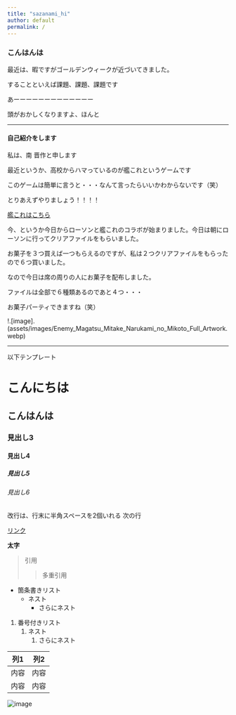 ```yaml
---
title: "sazanami_hi"
author: default
permalink: /
---
```

### こんはんは
最近は、暇ですがゴールデンウィークが近づいてきました。

することといえば課題、課題、課題です

あーーーーーーーーーーーーー

頭がおかしくなりますよ、ほんと

---
#### 自己紹介をします

私は、南 晋作と申します

最近というか、高校からハマっているのが艦これというゲームです

このゲームは簡単に言うと・・・なんて言ったらいいかわからないです（笑）

とりあえずやりましょう！！！！


[艦これはこちら](http://www.dmm.com/netgame/social/-/gadgets/=/app_id=854854)

今、というか今日からローソンと艦これのコラボが始まりました。今日は朝にローソンに行ってクリアファイルをもらいました。

お菓子を３つ買えば一つもらえるのですが、私は２つクリアファイルをもらったので６つ買いました。

なので今日は席の周りの人にお菓子を配布しました。

ファイルは全部で６種類あるのであと４つ・・・

お菓子パーティできますね（笑）


!.[image].(assets/images/Enemy_Magatsu_Mitake_Narukami_no_Mikoto_Full_Artwork.webp)

---

以下テンプレート

# こんにちは
## こんはんは
### 見出し3
#### 見出し4
##### 見出し5
###### 見出し6

改行は、行末に半角スペースを2個いれる
次の行

[リンク](https://www.google.co.jp/)

**太字**

> 引用
>> 多重引用


- 箇条書きリスト
  - ネスト
    - さらにネスト


1. 番号付きリスト
   1. ネスト
      1. さらにネスト


| 列1  | 列2  |
|-----|-----|
| 内容  | 内容  |
| 内容  | 内容  |

![image](/GHPages_WebSite/assets/images/logo-150.png)
